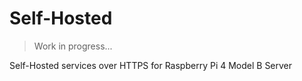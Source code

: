 # Self-Hosted

> Work in progress...

Self-Hosted services over HTTPS for Raspberry Pi 4 Model B Server
